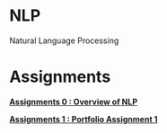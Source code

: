 # NLP
Natural Language Processing

# Assignments
[**Assignments 0 : Overview of NLP**](https://github.com/shararrs/NLP/blob/main/Portfolio_Assignment_0_Getting%20_Started/Overview%20of%20NLP.pdf)

[**Assignments 1 : Portfolio Assignment 1**](https://github.com/shararrs/NLP/blob/main/Portfolio_Assignment_1)
